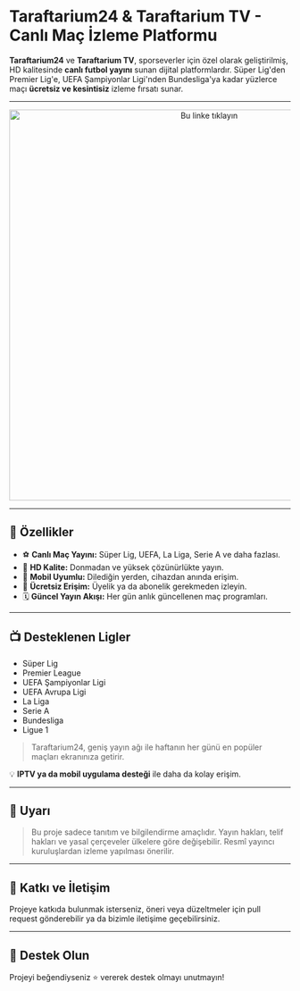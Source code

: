 # Taraftarium24 & Taraftarium TV - Canlı Maç İzleme Platformu

**Taraftarium24** ve **Taraftarium TV**, sporseverler için özel olarak geliştirilmiş, HD kalitesinde **canlı futbol yayını** sunan dijital platformlardır. Süper Lig'den Premier Lig'e, UEFA Şampiyonlar Ligi'nden Bundesliga'ya kadar yüzlerce maçı **ücretsiz ve kesintisiz** izleme fırsatı sunar.

---

<p align="center">
  <a href="https://www.macizlemesitesi.com/">
    <img src="https://i.ibb.co/FL3kspJ2/canliizle.gif" alt="Bu linke tıklayın" width="700"/>
  </a>
</p>

---

## 🌟 Özellikler

- ⚽ **Canlı Maç Yayını:** Süper Lig, UEFA, La Liga, Serie A ve daha fazlası.
- 🎥 **HD Kalite:** Donmadan ve yüksek çözünürlükte yayın.
- 📱 **Mobil Uyumlu:** Dilediğin yerden, cihazdan anında erişim.
- 🔐 **Ücretsiz Erişim:** Üyelik ya da abonelik gerekmeden izleyin.
- 🗓️ **Güncel Yayın Akışı:** Her gün anlık güncellenen maç programları.

---

## 📺 Desteklenen Ligler

- Süper Lig
- Premier League
- UEFA Şampiyonlar Ligi
- UEFA Avrupa Ligi
- La Liga
- Serie A
- Bundesliga
- Ligue 1

> Taraftarium24, geniş yayın ağı ile haftanın her günü en popüler maçları ekranınıza getirir.

💡 **IPTV ya da mobil uygulama desteği** ile daha da kolay erişim.

---

## 📌 Uyarı

> Bu proje sadece tanıtım ve bilgilendirme amaçlıdır. Yayın hakları, telif hakları ve yasal çerçeveler ülkelere göre değişebilir. Resmî yayıncı kuruluşlardan izleme yapılması önerilir.

---

## 🤝 Katkı ve İletişim

Projeye katkıda bulunmak isterseniz, öneri veya düzeltmeler için pull request gönderebilir ya da bizimle iletişime geçebilirsiniz.

---

## 📣 Destek Olun

Projeyi beğendiyseniz ⭐ vererek destek olmayı unutmayın!


